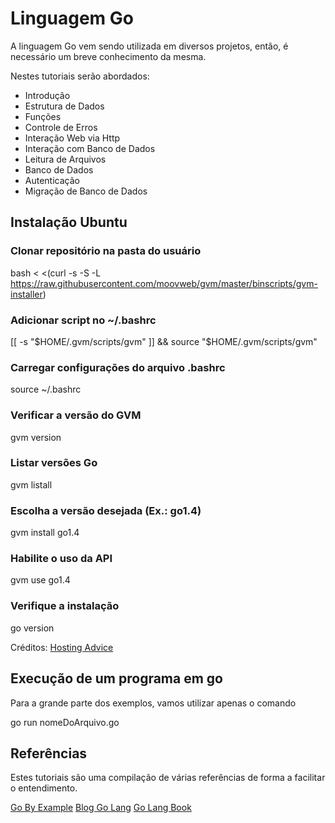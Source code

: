 # Linguagem Go

A linguagem Go vem sendo utilizada em diversos projetos, então, é necessário um breve conhecimento da mesma.

Nestes tutoriais serão abordados:
- Introdução
- Estrutura de Dados
- Funções 
- Controle de Erros
- Interação Web via Http
- Interação com Banco de Dados
- Leitura de Arquivos
- Banco de Dados
- Autenticação
- Migração de Banco de Dados


## Instalação Ubuntu

### Clonar repositório na pasta do usuário

bash < <(curl -s -S -L https://raw.githubusercontent.com/moovweb/gvm/master/binscripts/gvm-installer)

### Adicionar script no ~/.bashrc

[[ -s "$HOME/.gvm/scripts/gvm" ]] && source "$HOME/.gvm/scripts/gvm"

### Carregar configurações do arquivo .bashrc

source ~/.bashrc

### Verificar a versão do GVM

gvm version

### Listar versões Go

gvm listall

### Escolha a versão desejada (Ex.: go1.4)

gvm install go1.4

### Habilite o uso da API

gvm use go1.4

### Verifique a instalação 

go version

Créditos: [Hosting Advice](http://www.hostingadvice.com/how-to/install-golang-on-ubuntu/)

## Execução de um programa em go

Para a grande parte dos exemplos, vamos utilizar apenas o comando

go run nomeDoArquivo.go

## Referências

Estes tutoriais são uma compilação de várias referências de forma a facilitar o entendimento.

[Go By Example](https://gobyexample.com)
[Blog Go Lang](http://blog.golang.org)
[Go Lang Book](https://www.golang-book.com)